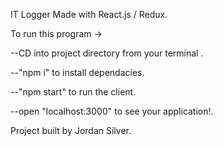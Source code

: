 IT Logger
Made with React.js / Redux.

To run this program ->

--CD into project directory from your terminal .

--"npm i" to install dependacies.

--"npm start" to run the client.

--open "localhost:3000" to see your application!.


Project built by Jordan Silver.
